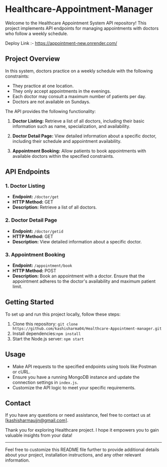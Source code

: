# Healthcare-Appointment-Manager

Welcome to the Healthcare Appointment System API repository! This project implements API endpoints for managing appointments with doctors who follow a weekly schedule.

Deploy Link :- https://appointment-new.onrender.com/
## Project Overview
In this system, doctors practice on a weekly schedule with the following constraints:
- They practice at one location.
- They only accept appointments in the evenings.
- Each doctor may consult a maximum number of patients per day.
- Doctors are not available on Sundays.

The API provides the following functionality:

1. **Doctor Listing:** Retrieve a list of all doctors, including their basic information such as name, specialization, and availability.

2. **Doctor Detail Page:** View detailed information about a specific doctor, including their schedule and appointment availability.

3. **Appointment Booking:** Allow patients to book appointments with available doctors within the specified constraints.

## API Endpoints
### 1. Doctor Listing
- **Endpoint:** `/doctor/get`
- **HTTP Method:** GET
- **Description:** Retrieve a list of all doctors.

### 2. Doctor Detail Page
- **Endpoint:** `/doctor/getid`
- **HTTP Method:** GET
- **Description:** View detailed information about a specific doctor.

### 3. Appointment Booking
- **Endpoint:** `/appointment/book`
- **HTTP Method:** POST
- **Description:** Book an appointment with a doctor. Ensure that the appointment adheres to the doctor's availability and maximum patient limit.

## Getting Started
To set up and run this project locally, follow these steps:

1. Clone this repository: `git clone https://github.com/kashisharma04/Healthcare-Appointment-manager.git`
2. Install dependencies:`npm install`
3. Start the Node.js server: `npm start`

## Usage
- Make API requests to the specified endpoints using tools like Postman or cURL.
- Ensure you have a running MongoDB instance and update the connection settings in `index.js`.
- Customize the API logic to meet your specific requirements.

## Contact
If you have any questions or need assistance, feel free to contact us at [kashisharmaujjn@gmail.com].

Thank you for exploring Healthcare project. I hope it empowers you to gain valuable insights from your data!

---

Feel free to customize this README file further to provide additional details about your project, installation instructions, and any other relevant information.